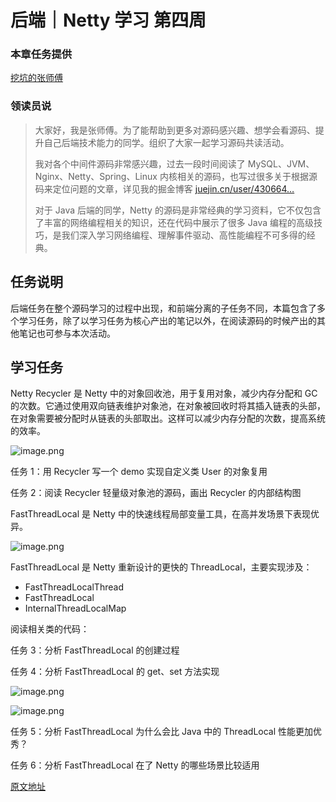 # 后端｜Netty 学习 第四周

### 本章任务提供

[挖坑的张师傅](https://juejin.cn/user/430664257374270 "https://juejin.cn/user/430664257374270")

### 领读员说

> 大家好，我是张师傅。为了能帮助到更多对源码感兴趣、想学会看源码、提升自己后端技术能力的同学。组织了大家一起学习源码共读活动。
>
> 我对各个中间件源码非常感兴趣，过去一段时间阅读了 MySQL、JVM、Nginx、Netty、Spring、Linux 内核相关的源码，也写过很多关于根据源码来定位问题的文章，详见我的掘金博客 [juejin.cn/user/430664…](https://juejin.cn/user/430664257374270 "https://juejin.cn/user/430664257374270")
>
> 对于 Java 后端的同学，Netty 的源码是非常经典的学习资料，它不仅包含了丰富的网络编程相关的知识，还在代码中展示了很多 Java 编程的高级技巧，是我们深入学习网络编程、理解事件驱动、高性能编程不可多得的经典。

## 任务说明

后端任务在整个源码学习的过程中出现，和前端分离的子任务不同，本篇包含了多个学习任务，除了以学习任务为核心产出的笔记以外，在阅读源码的时候产出的其他笔记也可参与本次活动。

## 学习任务

Netty Recycler 是 Netty 中的对象回收池，用于复用对象，减少内存分配和 GC 的次数。它通过使用双向链表维护对象池，在对象被回收时将其插入链表的头部，在对象需要被分配时从链表的头部取出。这样可以减少内存分配的次数，提高系统的效率。

![image.png](https://p3-juejin.byteimg.com/tos-cn-i-k3u1fbpfcp/b59100eb73914c4095f4b22211127c69~tplv-k3u1fbpfcp-jj-mark:1512:0:0:0:q75.awebp)

任务 1：用 Recycler 写一个 demo 实现自定义类 User 的对象复用

任务 2：阅读 Recycler 轻量级对象池的源码，画出 Recycler 的内部结构图

FastThreadLocal 是 Netty 中的快速线程局部变量工具，在高并发场景下表现优异。

![image.png](https://p9-juejin.byteimg.com/tos-cn-i-k3u1fbpfcp/2fa252b8824b42418a10d29da149ad28~tplv-k3u1fbpfcp-jj-mark:1512:0:0:0:q75.awebp)

FastThreadLocal 是 Netty 重新设计的更快的 ThreadLocal，主要实现涉及：

* FastThreadLocalThread
* FastThreadLocal
* InternalThreadLocalMap

阅读相关类的代码：

任务 3：分析 FastThreadLocal 的创建过程

任务 4：分析 FastThreadLocal 的 get、set 方法实现

![image.png](https://p9-juejin.byteimg.com/tos-cn-i-k3u1fbpfcp/ef5758553c0e48b5822a1103f890abff~tplv-k3u1fbpfcp-jj-mark:1512:0:0:0:q75.awebp)

![image.png](https://p9-juejin.byteimg.com/tos-cn-i-k3u1fbpfcp/2e3630797bcf4f84ba6093c7e3bcc80b~tplv-k3u1fbpfcp-jj-mark:1512:0:0:0:q75.awebp)

任务 5：分析 FastThreadLocal 为什么会比 Java 中的 ThreadLocal 性能更加优秀？

任务 6：分析 FastThreadLocal 在了 Netty 的哪些场景比较适用

[原文地址](https://juejin.cn/book/7169108142868365349/section/7176118503878393916)